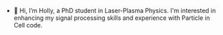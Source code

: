 - 👋 Hi, I’m Holly, a PhD student in Laser-Plasma Physics. I'm interested in enhancing my signal processing skills and experience with Particle in Cell code.  
 



<!---
HollyHuddle/HollyHuddle is a ✨ special ✨ repository because its `README.md` (this file) appears on your GitHub profile.
You can click the Preview link to take a look at your changes.
--->
